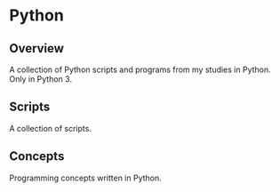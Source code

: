 # Python

## Overview 
A collection of Python scripts and programs from my studies in Python. Only in Python 3. 

## Scripts
A collection of scripts. 

## Concepts 
Programming concepts written in Python. 

